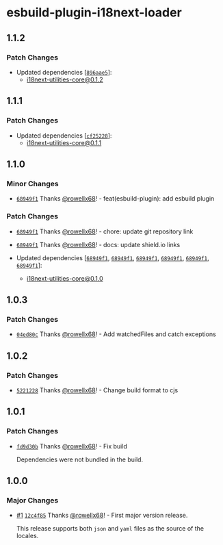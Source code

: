 # esbuild-plugin-i18next-loader

## 1.1.2

### Patch Changes

- Updated dependencies [[`896aae5`](https://github.com/rowellx68/i18next-utilities/commit/896aae5afcf026dac27b8e7bcda578f6630dc26d)]:
  - i18next-utilities-core@0.1.2

## 1.1.1

### Patch Changes

- Updated dependencies [[`cf25228`](https://github.com/rowellx68/i18next-utilities/commit/cf252281c77b2676aed1492510639f0ba85b05c4)]:
  - i18next-utilities-core@0.1.1

## 1.1.0

### Minor Changes

- [`68949f1`](https://github.com/rowellx68/i18next-utilities/commit/68949f135e4446b0062fcb38f23acb99f1e46b97) Thanks [@rowellx68](https://github.com/rowellx68)! - feat(esbuild-plugin): add esbuild plugin

### Patch Changes

- [`68949f1`](https://github.com/rowellx68/i18next-utilities/commit/68949f135e4446b0062fcb38f23acb99f1e46b97) Thanks [@rowellx68](https://github.com/rowellx68)! - chore: update git repository link

- [`68949f1`](https://github.com/rowellx68/i18next-utilities/commit/68949f135e4446b0062fcb38f23acb99f1e46b97) Thanks [@rowellx68](https://github.com/rowellx68)! - docs: update shield.io links

- Updated dependencies [[`68949f1`](https://github.com/rowellx68/i18next-utilities/commit/68949f135e4446b0062fcb38f23acb99f1e46b97), [`68949f1`](https://github.com/rowellx68/i18next-utilities/commit/68949f135e4446b0062fcb38f23acb99f1e46b97), [`68949f1`](https://github.com/rowellx68/i18next-utilities/commit/68949f135e4446b0062fcb38f23acb99f1e46b97), [`68949f1`](https://github.com/rowellx68/i18next-utilities/commit/68949f135e4446b0062fcb38f23acb99f1e46b97), [`68949f1`](https://github.com/rowellx68/i18next-utilities/commit/68949f135e4446b0062fcb38f23acb99f1e46b97), [`68949f1`](https://github.com/rowellx68/i18next-utilities/commit/68949f135e4446b0062fcb38f23acb99f1e46b97)]:
  - i18next-utilities-core@0.1.0

## 1.0.3

### Patch Changes

- [`04ed80c`](https://github.com/rowellx68/esbuild-plugin-i18next-loader/commit/04ed80cc0a1f3517d48f43e882d2c5b09dbe56c2) Thanks [@rowellx68](https://github.com/rowellx68)! - Add watchedFiles and catch exceptions

## 1.0.2

### Patch Changes

- [`5221228`](https://github.com/rowellx68/esbuild-plugin-i18next-loader/commit/5221228cd026849d17798dfb090916dea004fcfc) Thanks [@rowellx68](https://github.com/rowellx68)! - Change build format to cjs

## 1.0.1

### Patch Changes

- [`fd9d30b`](https://github.com/rowellx68/esbuild-plugin-i18next-loader/commit/fd9d30b230dc8f6b5b5938de61577155f62c2d6b) Thanks [@rowellx68](https://github.com/rowellx68)! - Fix build

  Dependencies were not bundled in the build.

## 1.0.0

### Major Changes

- [#1](https://github.com/rowellx68/esbuild-plugin-i18next-loader/pull/1) [`12c4f85`](https://github.com/rowellx68/esbuild-plugin-i18next-loader/commit/12c4f853beb4d60754d5962a5e70dc1849b7191e) Thanks [@rowellx68](https://github.com/rowellx68)! - First major version release.

  This release supports both `json` and `yaml` files as the source of the locales.
